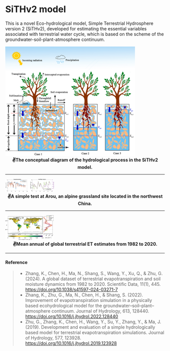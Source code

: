 # SiTHv2 model

This is a novel Eco-hydrological model, Simple Terrestrial Hydrosphere version 2 (SiTHv2), 
developed for estimating the essential variables associated with terrestrial water cycle, 
which is based on the scheme of the groundwater-soil-plant-atmosphere continuum.

<img src="image\fig1.png" alt="fig1" style="zoom:40%;" />

<center><strong>✌️The conceptual diagram of the hydrological process in the SiTHv2 model.</strong></center>

---



<img src="image\testFigure_Arou.png" style="zoom: 15%;" />

<center><strong>✌️A simple test at Arou, an alpine grassland site located in the northwest China.</strong></center>

---



<img src="image\GlobalET3.png" style="zoom: 15%;" />

<center><strong>✌️Mean annual of global terrestrial ET estimates from 1982 to 2020.</strong></center>

---



#### Reference

>- Zhang, K., Chen, H., Ma, N., Shang, S., Wang, Y., Xu, Q., & Zhu, G. (2024). A global dataset of terrestrial evapotranspiration and soil moisture dynamics from 1982 to 2020. Scientific Data, 11(1), 445. https://doi.org/10.1038/s41597-024-03271-7
>- Zhang, K., Zhu, G., Ma, N., Chen, H., & Shang, S. (2022). Improvement of evapotranspiration simulation in a physically based ecohydrological model for the groundwater–soil–plant–atmosphere continuum. Journal of Hydrology, 613, 128440. https://doi.org/10.1016/j.jhydrol.2022.128440
>- Zhu, G., Zhang, K., Chen, H., Wang, Y., Su, Y., Zhang, Y., & Ma, J. (2019). Development and evaluation of a simple hydrologically based model for terrestrial evapotranspiration simulations. Journal of Hydrology, 577, 123928. https://doi.org/10.1016/j.jhydrol.2019.123928









